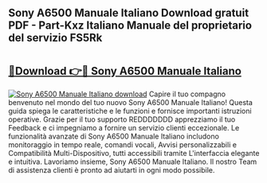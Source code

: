 ## Sony A6500 Manuale Italiano Download gratuit PDF - Part-Kxz Italiano Manuale del proprietario del servizio FS5Rk

# <h2><a href="http://dfaylpp.blite.top/?on=Sony+A6500+Manuale+Italiano">🔗Download 👉🔴 Sony A6500 Manuale Italiano</a></h2>

[![Sony A6500 Manuale Italiano download](https://i.imgur.com/lujVjoI.png)](http://dfaylpp.blite.top/?on=Sony+A6500+Manuale+Italiano)
Capire il tuo compagno benvenuto nel mondo del tuo nuovo Sony A6500 Manuale Italiano! Questa guida spiega le caratteristiche e le funzioni e fornisce importanti istruzioni operative. Grazie per il tuo supporto REDDDDDDD apprezziamo il tuo Feedback e ci impegniamo a fornire un servizio clienti eccezionale. Le funzionalità avanzate di Sony A6500 Manuale Italiano includono monitoraggio in tempo reale, comandi vocali, Avvisi personalizzabili e Compatibilità Multi-Dispositivo, tutti accessibili tramite L'interfaccia elegante e intuitiva. Lavoriamo insieme, Sony A6500 Manuale Italiano. Il nostro Team di assistenza clienti è pronto ad aiutarti in ogni modo possibile.

